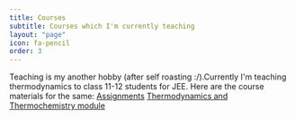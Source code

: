 ```yaml
---
title: Courses
subtitle: Courses which I'm currently teaching 
layout: "page"
icon: fa-pencil
order: 3
---
```


Teaching is my another hobby (after self roasting :/).Currently I'm teaching thermodynamics to class 11-12 students for JEE.
Here are the course materials for the same:
[Assignments](https://github.com/Gargantua1605/gargantua1605.github.io/files/6310440/Assignments.pdf)
[Thermodynamics and Thermochemistry module](https://github.com/Gargantua1605/gargantua1605.github.io/files/6310447/Thermodynamics.and.Thermochemistry.pdf)




